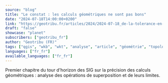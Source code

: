 ```yaml
---
source: "blog"
title: "Le constat : les calculs géométriques ne sont pas bons"
date: "2024-07-18T14:00:00+0200"
link: "https://geotribu.fr/articles/2024/2024-07-18_de-la-tolerance-en-sig-geometrie-01-calculs-intersects-qgis-pas-bons/?utm_source=rss-feed&utm_medium=RSS&utm_campaign=feed-syndication"
draft: "false"
showcase: "planet"
subscribers: ["geotribu_fr"]
author: "Geotribu (FR)"
tags: ["qgis", "wkb", "wkt", "analyse", "article", "géométrie", "topologie"]
languages: ["fr_fr"]
available_languages: ["fr_fr"]
---
```


Premier chapitre du tour d'horizon des SIG sur la précision des calculs géométriques : analyse des opérations de superposition et de leurs limites.
